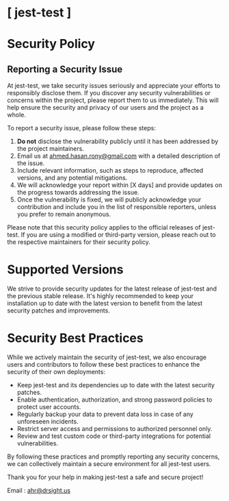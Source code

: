 # [ jest-test ]

# Security Policy

## Reporting a Security Issue

At jest-test, we take security issues seriously and appreciate your efforts to responsibly disclose them. If you discover any security vulnerabilities or concerns within the project, please report them to us immediately. This will help ensure the security and privacy of our users and the project as a whole.

To report a security issue, please follow these steps:

1. **Do not** disclose the vulnerability publicly until it has been addressed by the project maintainers.
2. Email us at [ahmed.hasan.rony@gmail.com](mailto:ahmed.hasan.rony@gmail.com) with a detailed description of the issue.
3. Include relevant information, such as steps to reproduce, affected versions, and any potential mitigations.
4. We will acknowledge your report within [X days] and provide updates on the progress towards addressing the issue.
5. Once the vulnerability is fixed, we will publicly acknowledge your contribution and include you in the list of responsible reporters, unless you prefer to remain anonymous.

Please note that this security policy applies to the official releases of jest-test. If you are using a modified or third-party version, please reach out to the respective maintainers for their security policy.

# Supported Versions

We strive to provide security updates for the latest release of jest-test and the previous stable release. It's highly recommended to keep your installation up to date with the latest version to benefit from the latest security patches and improvements.

# Security Best Practices

While we actively maintain the security of jest-test, we also encourage users and contributors to follow these best practices to enhance the security of their own deployments:

- Keep jest-test and its dependencies up to date with the latest security patches.
- Enable authentication, authorization, and strong password policies to protect user accounts.
- Regularly backup your data to prevent data loss in case of any unforeseen incidents.
- Restrict server access and permissions to authorized personnel only.
- Review and test custom code or third-party integrations for potential vulnerabilities.

By following these practices and promptly reporting any security concerns, we can collectively maintain a secure environment for all jest-test users.

Thank you for your help in making jest-test a safe and secure project!

Email : [ahr@drsight.us](mailto:ahr@drsight.us)


